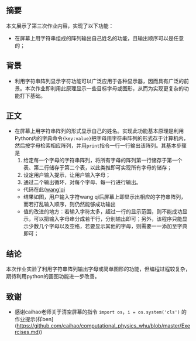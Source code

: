 
## 摘要  
本文展示了第三次作业内容，实现了以下功能：  

* 在屏幕上用字符串组成的阵列输出自己姓名的功能，且输出顺序可以是任意的；  


## 背景  
* 利用字符串阵列显示字符功能可以广泛应用于各种显示器，因而具有广泛的前景。本次作业即利用此原理显示一些目标字母或图形，从而为实现更复杂的功能打下基础。

## 正文  
* 在屏幕上用字符串阵列的形式显示自己的姓名。实现此功能基本原理是利用Python内的字典命令`{key:value}`把字母用字符串阵列的形式存于计算机内，然后按字母检索相应阵列，并用`print`指令一行一行输出该阵列。其基本步骤是  
    1. 给定每一个字母的字符串阵列，将所有字母的阵列第一行储存于第一个表、第二行储存于第二个表，以此类推即可实现所有字母的储存；
    2. 设定用户输入提示，让用户输入字母；
    3. 通过二个输出循环，对每个字母、每一行进行输出。
    * 代码在此([wang'qi](1a81d704e7ea6f996bbfd3e2662d6800c238a56c)  
    * 结果如图，用户输入字符wang qi后屏幕上即显示出相应的字符串阵列，而若打乱输入顺序，则仍然能够成功输出
    * 值的改进的地方：若输入字符太多，超过一行的显示范围，则不能成功显示，可以把输入字母串分成若干行，分别输出即可；另外，该程序只能显示少数几个字母以及空格，若要显示其他的字母，则需要一一添加至字典即可；  

 

## 结论  
本次作业实验了利用字符串阵列输出字母或简单图形的功能，但编程过程较复杂，期待利用python的画图功能进一步改善。

## 致谢  
* 感谢caihao老师关于清空屏幕的指令
`import os`，`i = os.system('cls')`
的作业提示(样ben](https://github.com/caihao/computational_physics_whu/blob/master/Exercises.md))  

